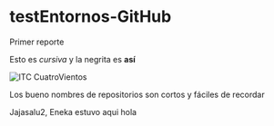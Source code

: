 # testEntornos-GitHub
Primer reporte

Esto es _cursiva_ y la negrita es **así**

![ITC CuatroVientos](http://www.cuatrovientos.org/images/logo2.png)

Los bueno nombres de repositorios son cortos y fáciles de recordar

Jajasalu2, Eneka estuvo aqui
hola
